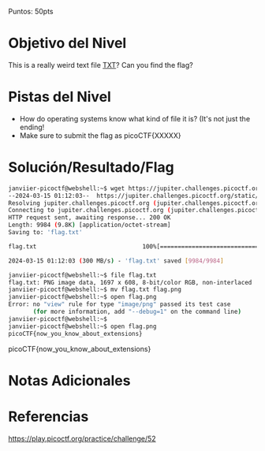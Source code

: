 Puntos: 50pts
# Objetivo del Nivel

This is a really weird text file [TXT](https://jupiter.challenges.picoctf.org/static/e7e5d188621ee705ceeb0452525412ef/flag.txt)? Can you find the flag?

# Pistas del Nivel

- How do operating systems know what kind of file it is? (It's not just the ending!
- Make sure to submit the flag as picoCTF{XXXXX}
# Solución/Resultado/Flag

```bash
janviier-picoctf@webshell:~$ wget https://jupiter.challenges.picoctf.org/static/e7e5d188621ee705ceeb0452525412ef/flag.txt
--2024-03-15 01:12:03--  https://jupiter.challenges.picoctf.org/static/e7e5d188621ee705ceeb0452525412ef/flag.txt
Resolving jupiter.challenges.picoctf.org (jupiter.challenges.picoctf.org)... 3.131.60.8
Connecting to jupiter.challenges.picoctf.org (jupiter.challenges.picoctf.org)|3.131.60.8|:443... connected.
HTTP request sent, awaiting response... 200 OK
Length: 9984 (9.8K) [application/octet-stream]
Saving to: 'flag.txt'

flag.txt                              100%[=========================================================================>]   9.75K  --.-KB/s    in 0s      

2024-03-15 01:12:03 (300 MB/s) - 'flag.txt' saved [9984/9984]

janviier-picoctf@webshell:~$ file flag.txt 
flag.txt: PNG image data, 1697 x 608, 8-bit/color RGB, non-interlaced
janviier-picoctf@webshell:~$ mv flag.txt flag.png
janviier-picoctf@webshell:~$ open flag.png
Error: no "view" rule for type "image/png" passed its test case
       (for more information, add "--debug=1" on the command line)
janviier-picoctf@webshell:~$ 
janviier-picoctf@webshell:~$ open flag.png
picoCTF{now_you_know_about_extensions}
```

picoCTF{now_you_know_about_extensions}
# Notas Adicionales
# Referencias

https://play.picoctf.org/practice/challenge/52